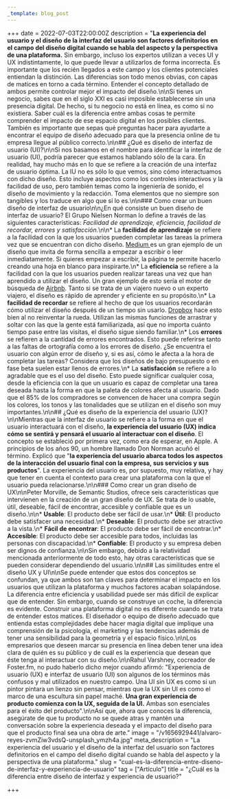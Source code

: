 ```yaml
---
_template: blog_post
---
```


+++
date = 2022-07-03T22:00:00Z
description = "**La experiencia del usuario y el diseño de la interfaz del usuario son factores definitorios en el campo del diseño digital cuando se habla del aspecto y la perspectiva de una plataforma.** Sin embargo, incluso los expertos utilizan a veces UI y UX indistintamente, lo que puede llevar a utilizarlos de forma incorrecta. Es importante que los recién llegados a este campo y los clientes potenciales entiendan la distinción. Las diferencias son todo menos obvias, con capas de matices en torno a cada término. Entender el concepto detallado de ambos permite controlar mejor el impacto del diseño.\n\nSi tienes un negocio, sabes que en el siglo XXI es casi imposible establecerse sin una presencia digital. De hecho, si tu negocio no está en línea, es como si no existiera. Saber cuál es la diferencia entre ambas cosas te permite comprender el impacto de ese espacio digital en los posibles clientes. También es importante que sepas qué preguntas hacer para ayudarte a encontrar el equipo de diseño adecuado para que la presencia online de tu empresa llegue al público correcto.\n\n## ¿Qué es diseño de interfaz de usuario (UI)?\n\nSi nos basamos en el nombre para identificar la interfaz de usuario (UI), podría parecer que estamos hablando sólo de la cara. En realidad, hay mucho más en lo que se refiere a la creación de una interfaz de usuario óptima. La IU no es sólo lo que vemos, sino cómo interactuamos con dicho diseño. Esto incluye aspectos como los controles interactivos y la facilidad de uso, pero también temas como la ingeniería de sonido, el diseño de movimiento y la redacción. Toma elementos que no siempre son tangibles y los traduce en algo que sí lo es.\n\n### Como crear un buen diseño de interfaz de usuario\n\n¿En qué consiste un buen diseño de interfaz de usuario? El Grupo Nielsen Norman lo define a través de las siguientes características: _Facilidad de aprendizaje, eficiencia, facilidad de recordar, errores y satisfacción._\n\n* La **facilidad de aprendizaje** se refiere a la facilidad con la que los usuarios pueden completar las tareas la primera vez que se encuentran con dicho diseño. [Medium ](www.medium.com)es un gran ejemplo de un diseño que invita de forma sencilla a empezar a escribir o leer inmediatamente. Si quieres empezar a escribir, la página te permite hacerlo creando una hoja en blanco para inspirarte.\n* La **eficiencia** se refiere a la facilidad con la que los usuarios pueden realizar tareas una vez que han aprendido a utilizar el diseño. Un gran ejemplo de esto sería el motor de búsqueda de [Airbnb](www.airbnb.com). Tanto si se trata de un viajero nuevo o un experto viajero, el diseño es rápido de aprender y eficiente en su propósito.\n* La **facilidad de recordar** se refiere al hecho de que los usuarios recordarán cómo utilizar el diseño después de un tiempo sin usarlo. [Dropbox](www.dropbox.com) hace esto bien al no reinventar la rueda. Utilizan las mismas funciones de arrastrar y soltar con las que la gente está familiarizada, así que no importa cuánto tiempo pase entre las visitas, el diseño sigue siendo familiar.\n* Los **errores** se refieren a la cantidad de errores encontrados. Esto puede referirse tanto a las faltas de ortografía como a los errores de diseño. ¿Se encuentra el usuario con algún error de diseño y, si es así, cómo le afecta a la hora de completar las tareas? Considera que los diseños de bajo presupuesto o en fase beta suelen estar llenos de errores.\n* La **satisfacción** se refiere a lo agradable que es el uso del diseño. Esto puede significar cualquier cosa, desde la eficiencia con la que un usuario es capaz de completar una tarea deseada hasta la forma en que la paleta de colores afecta al usuario. Dado que el 85% de los compradores se convencen de hacer una compra según los colores, los tonos y las tonalidades que se utilizan en el diseño son muy importantes.\n\n## ¿Qué es diseño de la experiencia del usuario (UX)?\n\nMientras que la interfaz de usuario se refiere a la forma en que el usuario interactuará con el diseño, **la experiencia del usuario (UX) indica cómo se sentirá y pensará el usuario al interactuar con el diseño**. El concepto se estableció por primera vez, como era de esperar, en Apple. A principios de los años 90, un hombre llamado Don Norman acuñó el término. Explicó que \"**la experiencia del usuario abarca todos los aspectos de la interacción del usuario final con la empresa, sus servicios y sus productos**\". La experiencia del usuario es, por supuesto, muy relativa, y hay que tener en cuenta el contexto para crear una plataforma con la que el usuario pueda relacionarse.\n\n### Como crear un gran diseño de UX\n\nPeter Morville, de Semantic Studios, ofrece seis características que intervienen en la creación de un gran diseño de UX. Se trata de lo usable, útil, deseable, fácil de encontrar, accesible y confiable que es un diseño.\n\n* **Usable**: El producto debe ser fácil de usar.\n* **Útil**: El producto debe satisfacer una necesidad.\n* **Deseable**: El producto debe ser atractivo a la vista.\n* **Fácil de encontrar**: El producto debe ser fácil de encontrar.\n* **Accesible**: El producto debe ser accesible para todos, incluidas las personas con discapacidad.\n* **Confiable**: El producto y su empresa deben ser dignos de confianza.\n\nSin embargo, debido a la relatividad mencionada anteriormente de todo esto, hay otras características que se pueden considerar dependiendo del usuario.\n\n## Las similitudes entre el diseño UX y UI\n\nSe puede entender que estos dos conceptos se confundan, ya que ambos son tan claves para determinar el impacto en los usuarios que utilizan la plataforma y muchos factores acaban solapándose. La diferencia entre eficiencia y usabilidad puede ser más difícil de explicar que de entender. Sin embargo, cuando se construye un coche, la diferencia es evidente. Construir una plataforma digital no es diferente cuando se trata de entender estos matices. El diseñador o equipo de diseño adecuado que entienda estas complejidades debe hacer magia digital que implique una comprensión de la psicología, el marketing y las tendencias además de tener una sensibilidad para la geometría y el espacio físico.\n\nLos empresarios que deseen marcar su presencia en línea deben tener una idea clara de quién es su público y de cuál es la experiencia que desean que éste tenga al interactuar con su diseño.\n\nRahul Varshney, cocreador de Foster.fm, no pudo haberlo dicho mejor cuando afirmó: \"Experiencia de usuario (UX) e interfaz de usuario (UI) son algunos de los términos más confusos y mal utilizados en nuestro campo. Una UI sin UX es como si un pintor pintara un lienzo sin pensar, mientras que la UX sin UI es como el marco de una escultura sin papel maché. **Una gran experiencia de producto comienza con la UX, seguida de la UI.** Ambas son esenciales para el éxito del producto\".\n\nAsí que, ahora que conoces la diferencia, asegúrate de que tu producto no se quede atras y mantén una conversación sobre la experiencia deseada y el impacto del diseño para que el producto final sea una obra de arte."
image = "/v1656929441/alvaro-reyes-zvmZiw3vdsQ-unsplash_ymzh4a.jpg"
meta_description = "La experiencia del usuario y el diseño de la interfaz del usuario son factores definitorios en el campo del diseño digital cuando se habla del aspecto y la perspectiva de una plataforma."
slug = "cual-es-la-diferencia-entre-diseno-de-interfaz-y-experiencia-de-usuario"
tag = ["Artículo"]
title = "¿Cuál es la diferencia entre diseño de interfaz y experiencia de usuario?"

+++
